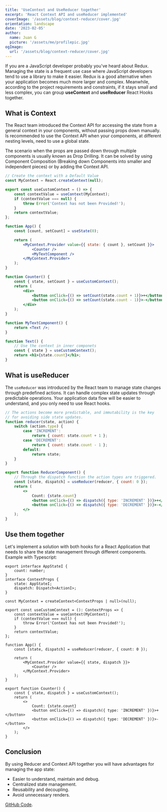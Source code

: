 ```yaml
---
title: 'UseContext and UseReducer together'
excerpt: 'React Context API and useReducer implemented'
coverImage: '/assets/blog/context-reducer/cover.jpg'
orientation: landscape
date: '2023-02-05'
author:
  name: Juan G
  picture: '/assets/me/profilepic.jpg'
ogImage:
  url: '/assets/blog/context-reducer/cover.jpg'
---
```


If you are a JavaScript developer probably you've heard about Redux. Managing the state is a frequent use case where JavaScript developers tend to use a library to make it easier.
Redux is a good alternative when your application becomes much more larger and complex. Meanwhile, according to the project requirements and constraints, if it stays small and less complex, you can group **useContext** and **useReducer** React Hooks together.

## What is Context

The React team introduced the Context API for accessing the state from a general context in your components, without passing props down manually.
Is recommended to use the Context API when your components, at different nesting levels, need to use a global state.

The scenario when the props are passed down through multiple components is usually known as Drop Drilling. It can be solved by using Component Composition (Breaking down Components into smaller and independent pieces) or by adding the Context API.

```jsx
// Create the context with a Default Value
const MyContext = React.createContext(null);

export const useCustomContext = () => {
	const contextValue = useContext(MyContext);
	if (contextValue === null) {
		throw Error('Context has not been Provided!');
	}
	return contextValue;
};

function App() {
	const [count, setCount] = useState(0);

	return (
		<MyContext.Provider value={{ state: { count }, setCount }}>
			<Counter />
			<MyTextComponent />
		</MyContext.Provider>
	);
}

function Counter() {
	const { state, setCount } = useCustomContext();
	return (
		<div>
			<button onClick={() => setCount(state.count + 1)}>+</button>
			<button onClick={() => setCount(state.count - 1)}>-</button>
		</div>
	);
}

function MyTextComponent() {
	return <Text />;
}

function Text() {
	// Use the context in inner componets
	const { state } = useCustomContext();
	return <h1>{state.count}</h1>;
}
```

## What is useReducer

The `useReducer` was introduced by the React team to manage state changes through predefined actions. It can handle complex state updates through predictable operations.
Your application data flow will be easier to understand, and you only need to use React hooks.

```jsx
// The actions become more predictable, and immutability is the key
// for avoiding side state updates.
function reducer(state, action) {
	switch (action.type) {
		case 'INCREMENT':
			return { count: state.count + 1 };
		case 'DECREMENT':
			return { count: state.count - 1 };
		default:
			return state;
	}
}

export function ReducerComponent() {
	// Through the dispatch function the action types are triggered.
	const [state, dispatch] = useReducer(reducer, { count: 0 });
	return (
		<>
			Count: {state.count}
			<button onClick={() => dispatch({ type: 'INCREMENT' })}>+</button>
			<button onClick={() => dispatch({ type: 'DECREMENT' })}>-</button>
		</>
	);
}
```

## Use them together

Let's implement a solution with both hooks for a React Application that needs to share the state management through different components.
Example with Typescript:

```tsx
export interface AppStateI {
	count: number;
}
interface ContextProps {
	state: AppStateI;
	dispatch: Dispatch<ActionI>;
}

const MyContext = createContext<ContextProps | null>(null);

export const useCustomContext = (): ContextProps => {
	const contextValue = useContext(MyContext);
	if (contextValue === null) {
		throw Error('Context has not been Provided!');
	}
	return contextValue;
};

function App() {
	const [state, dispatch] = useReducer(reducer, { count: 0 });

	return (
		<MyContext.Provider value={{ state, dispatch }}>
			<Counter />
		</MyContext.Provider>
	);
}

export function Counter() {
	const { state, dispatch } = useCustomContext();
	return (
		<>
			Count: {state.count}
			<button onClick={() => dispatch({ type: 'INCREMENT' })}>+</button>
			<button onClick={() => dispatch({ type: 'DECREMENT' })}>-</button>
		</>
	);
}
```

## Conclusion

By using Reducer and Context API together you will have advantages for managing the app state:

- Easier to understand, maintain and debug.
- Centralized state management.
- Reusability and decoupling.
- Avoid unnecessary renders.

[GitHub Code](https://github.com/juancho11gm/context-reducer).
